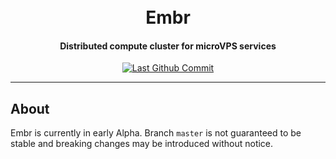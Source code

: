 <h1 align="center">
	<br>
		Embr
	<br>
</h1>
<h4 align="center">
	Distributed compute cluster for microVPS services
</h4>
<p align="center">
	<a href="https://github.com/Project-Embr/embr/commits"><img src="https://img.shields.io/github/last-commit/Project-Embr/embr?style=for-the-badge" alt="Last Github Commit"></a>
</p>

---

## About
Embr is currently in early Alpha. Branch `master` is not guaranteed to be stable and breaking changes may be introduced without notice.
